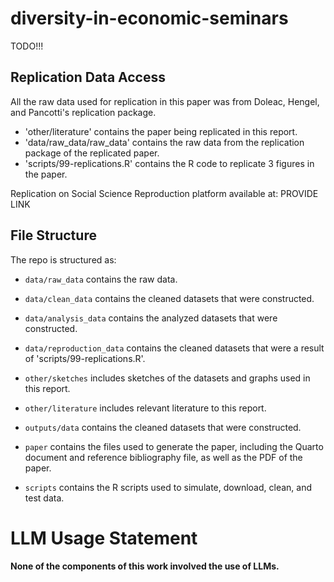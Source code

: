 # diversity-in-economic-seminars

TODO!!!

## Replication Data Access
All the raw data used for replication in this paper was from Doleac, Hengel, and Pancotti's replication package.

-   'other/literature' contains the paper being replicated in this report.
-   'data/raw_data/raw_data' contains the raw data from the replication package of the replicated paper.
-   'scripts/99-replications.R' contains the R code to replicate 3 figures in the paper.

Replication on Social Science Reproduction platform available at: PROVIDE LINK


## File Structure
The repo is structured as:

- `data/raw_data` contains the raw data.
- `data/clean_data` contains the cleaned datasets that were constructed.
- `data/analysis_data` contains the analyzed datasets that were constructed.
- `data/reproduction_data` contains the cleaned datasets that were a result of 'scripts/99-replications.R'.

- `other/sketches` includes sketches of the datasets and graphs used in this report.
- `other/literature` includes relevant literature to this report.
- `outputs/data` contains the cleaned datasets that were constructed.

- `paper` contains the files used to generate the paper, including the Quarto document and reference bibliography file, as well as the PDF of the paper. 

- `scripts` contains the R scripts used to simulate, download, clean, and test data.

# LLM Usage Statement
**None of the components of this work involved the use of LLMs.**